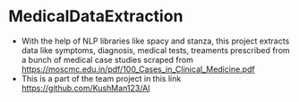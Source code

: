 # MedicalDataExtraction
- With the help of NLP libraries like spacy and stanza, this project extracts data like symptoms, diagnosis, medical tests, treaments prescribed from a bunch of medical case studies scraped from https://moscmc.edu.in/pdf/100_Cases_in_Clinical_Medicine.pdf
- This is a part of the team project in this link https://github.com/KushMan123/AI
